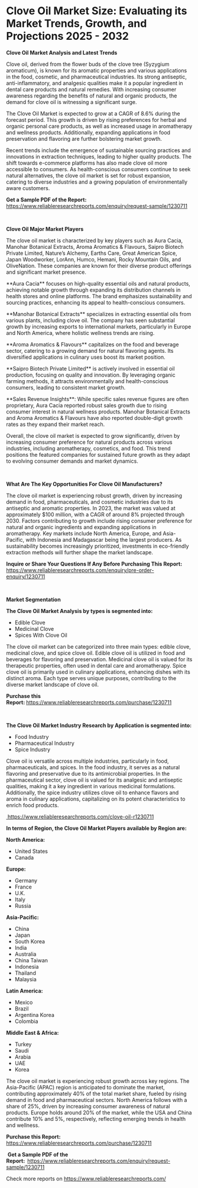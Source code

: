 <p><h1>Clove Oil Market Size: Evaluating its Market Trends, Growth, and Projections 2025 - 2032</h1></p><p><strong>Clove Oil Market Analysis and Latest Trends</strong></p>
<p><p>Clove oil, derived from the flower buds of the clove tree (Syzygium aromaticum), is known for its aromatic properties and various applications in the food, cosmetic, and pharmaceutical industries. Its strong antiseptic, anti-inflammatory, and analgesic qualities make it a popular ingredient in dental care products and natural remedies. With increasing consumer awareness regarding the benefits of natural and organic products, the demand for clove oil is witnessing a significant surge.</p><p>The Clove Oil Market is expected to grow at a CAGR of 8.6% during the forecast period. This growth is driven by rising preferences for herbal and organic personal care products, as well as increased usage in aromatherapy and wellness products. Additionally, expanding applications in food preservation and flavoring are further bolstering market growth.</p><p>Recent trends include the emergence of sustainable sourcing practices and innovations in extraction techniques, leading to higher quality products. The shift towards e-commerce platforms has also made clove oil more accessible to consumers. As health-conscious consumers continue to seek natural alternatives, the clove oil market is set for robust expansion, catering to diverse industries and a growing population of environmentally aware customers.</p></p>
<p><strong>Get a Sample PDF of the Report:&nbsp;</strong> <a href="https://www.reliableresearchreports.com/enquiry/request-sample/1230711?utm_campaign=2745&utm_medium=2&utm_source=Github&utm_content=ia&utm_term=01042025&utm_id=clove-oil">https://www.reliableresearchreports.com/enquiry/request-sample/1230711</a></p>
<p>&nbsp;</p>
<p><strong>Clove Oil Major Market Players</strong></p>
<p><p>The clove oil market is characterized by key players such as Aura Cacia, Manohar Botanical Extracts, Aroma Aromatics & Flavours, Saipro Biotech Private Limited, Nature’s Alchemy, Earths Care, Great American Spice, Japan Woodworker, LorAnn, Humco, Hemani, Rocky Mountain Oils, and OliveNation. These companies are known for their diverse product offerings and significant market presence.</p><p>**Aura Cacia** focuses on high-quality essential oils and natural products, achieving notable growth through expanding its distribution channels in health stores and online platforms. The brand emphasizes sustainability and sourcing practices, enhancing its appeal to health-conscious consumers.</p><p>**Manohar Botanical Extracts** specializes in extracting essential oils from various plants, including clove oil. The company has seen substantial growth by increasing exports to international markets, particularly in Europe and North America, where holistic wellness trends are rising.</p><p>**Aroma Aromatics & Flavours** capitalizes on the food and beverage sector, catering to a growing demand for natural flavoring agents. Its diversified applications in culinary uses boost its market position.</p><p>**Saipro Biotech Private Limited** is actively involved in essential oil production, focusing on quality and innovation. By leveraging organic farming methods, it attracts environmentally and health-conscious consumers, leading to consistent market growth.</p><p>**Sales Revenue Insights**: While specific sales revenue figures are often proprietary, Aura Cacia reported robust sales growth due to rising consumer interest in natural wellness products. Manohar Botanical Extracts and Aroma Aromatics & Flavours have also reported double-digit growth rates as they expand their market reach.</p><p>Overall, the clove oil market is expected to grow significantly, driven by increasing consumer preference for natural products across various industries, including aromatherapy, cosmetics, and food. This trend positions the featured companies for sustained future growth as they adapt to evolving consumer demands and market dynamics.</p></p>
<p>&nbsp;</p>
<p><strong>What Are The Key Opportunities For Clove Oil Manufacturers?</strong></p>
<p><p>The clove oil market is experiencing robust growth, driven by increasing demand in food, pharmaceuticals, and cosmetic industries due to its antiseptic and aromatic properties. In 2023, the market was valued at approximately $100 million, with a CAGR of around 8% projected through 2030. Factors contributing to growth include rising consumer preference for natural and organic ingredients and expanding applications in aromatherapy. Key markets include North America, Europe, and Asia-Pacific, with Indonesia and Madagascar being the largest producers. As sustainability becomes increasingly prioritized, investments in eco-friendly extraction methods will further shape the market landscape.</p></p>
<p><strong>Inquire or Share Your Questions If Any Before Purchasing This Report:</strong> <a href="https://www.reliableresearchreports.com/enquiry/pre-order-enquiry/1230711?utm_campaign=2745&utm_medium=2&utm_source=Github&utm_content=ia&utm_term=01042025&utm_id=clove-oil">https://www.reliableresearchreports.com/enquiry/pre-order-enquiry/1230711</a></p>
<p>&nbsp;</p>
<p><strong>Market Segmentation</strong></p>
<p><strong>The Clove Oil Market Analysis by types is segmented into:</strong></p>
<p><ul><li>Edible Clove</li><li>Medicinal Clove</li><li>Spices With Clove Oil</li></ul></p>
<p><p>The clove oil market can be categorized into three main types: edible clove, medicinal clove, and spice clove oil. Edible clove oil is utilized in food and beverages for flavoring and preservation. Medicinal clove oil is valued for its therapeutic properties, often used in dental care and aromatherapy. Spice clove oil is primarily used in culinary applications, enhancing dishes with its distinct aroma. Each type serves unique purposes, contributing to the diverse market landscape of clove oil.</p></p>
<p><strong>Purchase this Report:&nbsp;</strong><a href="https://www.reliableresearchreports.com/purchase/1230711?utm_campaign=2745&utm_medium=2&utm_source=Github&utm_content=ia&utm_term=01042025&utm_id=clove-oil">https://www.reliableresearchreports.com/purchase/1230711</a></p>
<p>&nbsp;</p>
<p><strong>The Clove Oil Market Industry Research by Application is segmented into:</strong></p>
<p><ul><li>Food Industry</li><li>Pharmaceutical Industry</li><li>Spice Industry</li></ul></p>
<p><p>Clove oil is versatile across multiple industries, particularly in food, pharmaceuticals, and spices. In the food industry, it serves as a natural flavoring and preservative due to its antimicrobial properties. In the pharmaceutical sector, clove oil is valued for its analgesic and antiseptic qualities, making it a key ingredient in various medicinal formulations. Additionally, the spice industry utilizes clove oil to enhance flavors and aroma in culinary applications, capitalizing on its potent characteristics to enrich food products.</p></p>
<p><a href="https://www.reliableresearchreports.com/clove-oil-r1230711?utm_campaign=2745&utm_medium=2&utm_source=Github&utm_content=ia&utm_term=01042025&utm_id=clove-oil">&nbsp;https://www.reliableresearchreports.com/clove-oil-r1230711</a></p>
<p><strong>In terms of Region, the Clove Oil Market Players available by Region are:</strong></p>
<p>
    <p> <strong> North America: </strong>
        <ul>
            <li>United States</li>
            <li>Canada</li>
        </ul>
        </p> 
    <p> <strong> Europe: </strong>
        <ul>
            <li>Germany</li>
            <li>France</li>
            <li>U.K.</li>
            <li>Italy</li>
            <li>Russia</li>
        </ul>
        </p> 
    <p> <strong> Asia-Pacific: </strong>
        <ul>
            <li>China</li>
            <li>Japan</li>
            <li>South Korea</li>
            <li>India</li>
            <li>Australia</li>
            <li>China Taiwan</li>
            <li>Indonesia</li>
            <li>Thailand</li>
            <li>Malaysia</li>
        </ul>
        </p> 
    <p> <strong> Latin America: </strong>
        <ul>
            <li>Mexico</li>
            <li>Brazil</li>
            <li>Argentina Korea</li>
            <li>Colombia</li>
        </ul>
        </p> 
    <p> <strong> Middle East & Africa: </strong>
        <ul>
            <li>Turkey</li>
            <li>Saudi</li>
            <li>Arabia</li>
            <li>UAE</li>
            <li>Korea</li>
        </ul>
    </p>
    </p>
<p><p>The clove oil market is experiencing robust growth across key regions. The Asia-Pacific (APAC) region is anticipated to dominate the market, contributing approximately 40% of the total market share, fueled by rising demand in food and pharmaceutical sectors. North America follows with a share of 25%, driven by increasing consumer awareness of natural products. Europe holds around 20% of the market, while the USA and China contribute 10% and 5%, respectively, reflecting emerging trends in health and wellness.</p></p>
<p><strong>Purchase this Report: </strong><a href="https://www.reliableresearchreports.com/purchase/1230711?utm_campaign=2745&utm_medium=2&utm_source=Github&utm_content=ia&utm_term=01042025&utm_id=clove-oil">https://www.reliableresearchreports.com/purchase/1230711</a></p>
<p>&nbsp;<strong>Get a Sample PDF of the Report:&nbsp;&nbsp;</strong><a href="https://www.reliableresearchreports.com/enquiry/request-sample/1230711?utm_campaign=2745&utm_medium=2&utm_source=Github&utm_content=ia&utm_term=01042025&utm_id=clove-oil">https://www.reliableresearchreports.com/enquiry/request-sample/1230711</a></p>
<p><strong></strong></p>
<p>Check more reports on <a href="https://www.reliableresearchreports.com/?utm_campaign=2745&utm_medium=2&utm_source=Github&utm_content=ia&utm_term=01042025&utm_id=clove-oil">https://www.reliableresearchreports.com/</a></p>